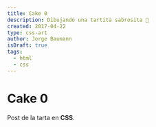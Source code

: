 ```yaml
---
title: Cake 0
description: Dibujando una tartita sabrosita 🎂
created: 2017-04-22
type: css-art
author: Jorge Baumann
isDraft: true
tags:
  - html
  - css
---
```


# Cake 0

Post de la tarta en **CSS**.
